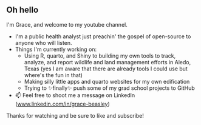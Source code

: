 ## Oh hello

I'm Grace, and welcome to my youtube channel.

- I'm a public health analyst just preachin' the gospel of open-source to anyone who will listen.
- Things I'm currently working on:
  - Using R, quarto, and Shiny to building my own tools to track, analyze, and report wildlife and land management efforts in Aledo, Texas (yes I am aware that there are already tools I could use but where's the fun in that)
  - Making silly little apps and quarto websites for my own edification
  - Trying to :sparkles:finally✨ push some of my grad school projects to GitHub
- 📫 Feel free to shoot me a message on LinkedIn (www.linkedin.com/in/grace-beasley)

Thanks for watching and be sure to like and subscribe!
